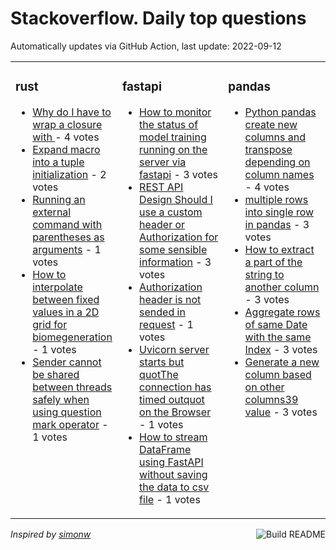 # Stackoverflow. Daily top questions 

Automatically updates via GitHub Action, last update: <!-- date starts -->2022-09-12<!-- date ends -->


<table><tr><td valign="top" width="33%">

### rust
<!-- rust starts -->
* [Why do I have to wrap a closure with ](https://stackoverflow.com/questions/73688967/why-do-i-have-to-wrap-a-closure-with) - 4 votes
* [Expand macro into a tuple initialization](https://stackoverflow.com/questions/73677012/expand-macro-into-a-tuple-initialization) - 2 votes
* [Running an external command with parentheses as arguments](https://stackoverflow.com/questions/73676614/running-an-external-command-with-parentheses-as-arguments) - 1 votes
* [How to interpolate between fixed values in a 2D grid for biomegeneration](https://stackoverflow.com/questions/73679850/how-to-interpolate-between-fixed-values-in-a-2d-grid-for-biome-generation) - 1 votes
* [Sender cannot be shared between threads safely when using question mark operator](https://stackoverflow.com/questions/73679858/sender-cannot-be-shared-between-threads-safely-when-using-question-mark-operator) - 1 votes
<!-- rust ends -->
</td><td valign="top" width="34%">


### fastapi
<!-- fastapi starts -->
* [How to monitor the status of model training running on the server via fastapi](https://stackoverflow.com/questions/73678481/how-to-monitor-the-status-of-model-training-running-on-the-server-via-fast-api) - 3 votes
* [REST API Design Should I use a custom header or Authorization for some sensible information](https://stackoverflow.com/questions/73678555/rest-api-design-should-i-use-a-custom-header-or-authorization-for-some-sensible) - 3 votes
* [Authorization header is not sended in request](https://stackoverflow.com/questions/73686401/authorization-header-is-not-sended-in-request) - 1 votes
* [Uvicorn server starts but quotThe connection has timed outquot on the Browser](https://stackoverflow.com/questions/73690046/uvicorn-server-starts-but-the-connection-has-timed-out-on-the-browser) - 1 votes
* [How to stream DataFrame using FastAPI without saving the data to csv file](https://stackoverflow.com/questions/73688641/how-to-stream-dataframe-using-fastapi-without-saving-the-data-to-csv-file) - 1 votes
<!-- fastapi ends -->
</td><td valign="top" width="34%">


### pandas
<!-- pandas starts -->
* [Python  pandas create new columns and transpose depending on column names](https://stackoverflow.com/questions/73683075/python-pandas-create-new-columns-and-transpose-depending-on-column-names) - 4 votes
* [multiple rows into single row in pandas](https://stackoverflow.com/questions/73683616/multiple-rows-into-single-row-in-pandas) - 3 votes
* [How to extract a part of the string to another column](https://stackoverflow.com/questions/73679420/how-to-extract-a-part-of-the-string-to-another-column) - 3 votes
* [Aggregate rows of same Date with the same Index](https://stackoverflow.com/questions/73679054/aggregate-rows-of-same-date-with-the-same-index) - 3 votes
* [Generate a new column based on other columns39 value](https://stackoverflow.com/questions/73692792/generate-a-new-column-based-on-other-columns-value) - 3 votes
<!-- pandas ends -->
</td></tr></table>

<a href="https://github.com/hp0404/hp0404/actions"><img src="https://github.com/hp0404/hp0404/workflows/Build%20README/badge.svg" align="right" alt="Build README"></a> <p>*Inspired by  [simonw](https://github.com/simonw/simonw)*</p>
